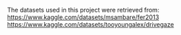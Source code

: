 The datasets used in this project were retrieved from: 
https://www.kaggle.com/datasets/msambare/fer2013
https://www.kaggle.com/datasets/tooyoungalex/drivegaze
